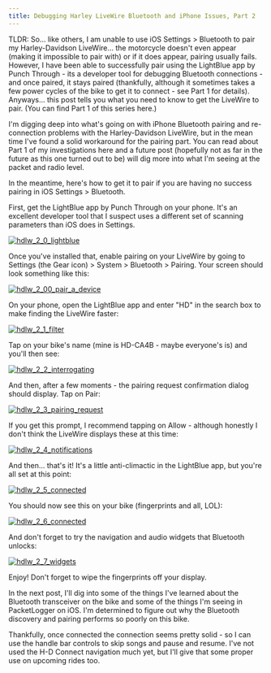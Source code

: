 ```yaml
---
title: Debugging Harley LiveWire Bluetooth and iPhone Issues, Part 2
---
```


TLDR: So... like others, I am unable to use iOS Settings > Bluetooth to pair my Harley-Davidson LiveWire... the motorcycle doesn't even appear (making it impossible to pair with) or if it does appear, pairing usually fails. However, I have been able to successfully pair using the LightBlue app by Punch Through - its a developer tool for debugging Bluetooth connections - and once paired, it stays paired (thankfully, although it sometimes takes a few power cycles of the bike to get it to connect - see Part 1 for details). Anyways... this post tells you what you need to know to get the LiveWire to pair. (You can find Part 1 of this series here.)

I'm digging deep into what's going on with iPhone Bluetooth pairing and re-connection problems with the Harley-Davidson LiveWire, but in the mean time I've found a solid workaround for the pairing part. You can read about Part 1 of my investigations here and a future post (hopefully not as far in the future as this one turned out to be) will dig more into what I'm seeing at the packet and radio level.

In the meantime, here's how to get it to pair if you are having no success pairing in iOS Settings > Bluetooth.

First, get the LightBlue app by Punch Through on your phone. It's an excellent developer tool that I suspect uses a different set of scanning parameters than iOS does in Settings.

<a data-flickr-embed="true" href="https://www.flickr.com/photos/allenreloaded/51679921185/in/dateposted-public/" title="hdlw_2_0_lightblue"><img src="https://live.staticflickr.com/65535/51679921185_06c313357c_o.jpg" alt="hdlw_2_0_lightblue"></a>

Once you've installed that, enable pairing on your LiveWire by going to Settings (the Gear icon) > System > Bluetooth > Pairing. Your screen should look something like this:

<a data-flickr-embed="true" href="https://www.flickr.com/photos/allenreloaded/51679291023/in/dateposted-public/" title="hdlw_2_00_pair_a_device"><img src="https://live.staticflickr.com/65535/51679291023_49fe5cd0a6_o.jpg" alt="hdlw_2_00_pair_a_device"></a>

On your phone, open the LightBlue app and enter "HD" in the search box to make finding the LiveWire faster:

<a data-flickr-embed="true" href="https://www.flickr.com/photos/allenreloaded/51678233207/in/dateposted-public/" title="hdlw_2_1_filter"><img src="https://live.staticflickr.com/65535/51678233207_cbb8f6eb74_o.jpg" alt="hdlw_2_1_filter"></a>

Tap on your bike's name (mine is HD-CA4B - maybe everyone's is) and you'll then see:

<a data-flickr-embed="true" href="https://www.flickr.com/photos/allenreloaded/51679035216/in/dateposted-public/" title="hdlw_2_2_interrogating"><img src="https://live.staticflickr.com/65535/51679035216_cb0da38462_o.jpg" alt="hdlw_2_2_interrogating"></a>

And then, after a few moments - the pairing request confirmation dialog should display. Tap on Pair:

<a data-flickr-embed="true" href="https://www.flickr.com/photos/allenreloaded/51679706919/in/dateposted-public/" title="hdlw_2_3_pairing_request"><img src="https://live.staticflickr.com/65535/51679706919_b33bc27473_o.jpg" alt="hdlw_2_3_pairing_request"></a>

If you get this prompt, I recommend tapping on Allow - although honestly I don't think the LiveWire displays these at this time:

<a data-flickr-embed="true" href="https://www.flickr.com/photos/allenreloaded/51679290903/in/dateposted-public/" title="hdlw_2_4_notifications"><img src="https://live.staticflickr.com/65535/51679290903_370b2f1269_o.jpg" alt="hdlw_2_4_notifications"></a>

And then... that's it! It's a little anti-climactic in the LightBlue app, but you're all set at this point:

<a data-flickr-embed="true" href="https://www.flickr.com/photos/allenreloaded/51679035271/in/dateposted-public/" title="hdlw_2_5_connected"><img src="https://live.staticflickr.com/65535/51679035271_fc96e1acdf_o.jpg" alt="hdlw_2_5_connected"></a>

You should now see this on your bike (fingerprints and all, LOL):

<a data-flickr-embed="true" href="https://www.flickr.com/photos/allenreloaded/51679035306/in/dateposted-public/" title="hdlw_2_6_connected"><img src="https://live.staticflickr.com/65535/51679035306_93e4d53fde_o.jpg" alt="hdlw_2_6_connected"></a>

And don't forget to try the navigation and audio widgets that Bluetooth unlocks:

<a data-flickr-embed="true" href="https://www.flickr.com/photos/allenreloaded/51679290693/in/dateposted-public/" title="hdlw_2_7_widgets"><img src="https://live.staticflickr.com/65535/51679290693_c25c2f3d2e_o.jpg" alt="hdlw_2_7_widgets"></a>

Enjoy! Don't forget to wipe the fingerprints off your display.

In the next post, I'll dig into some of the things I've learned about the Bluetooth transceiver on the bike and some of the things I'm seeing in PacketLogger on iOS. I'm determined to figure out why the Bluetooth discovery and pairing performs so poorly on this bike.

Thankfully, once connected the connection seems pretty solid - so I can use the handle bar controls to skip songs and pause and resume. I've not used the H-D Connect navigation much yet, but I'll give that some proper use on upcoming rides too.
